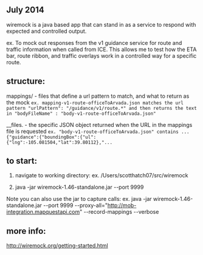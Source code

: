 
July 2014
---------

wiremock is a java based app that can stand in as a service to respond with expected and controlled output.

ex. To mock out responses from the v1 guidance service for route and traffic information when called from ICE.
This allows me to test how the ETA bar, route ribbon, and traffic overlays work in a controlled way for a specific route.

structure:
----------
mappings/ - files that define a url pattern to match, and what to return as the mock 
`ex. mapping-v1-route-officeToArvada.json matches the url pattern "urlPattern": "/guidance/v1/route.*" and then returns the text in "bodyFileName" : "body-v1-route-officeToArvada.json"`

__files. - the specific JSON object returned when the URL in the mappings file is requested
`ex. "body-v1-route-officeToArvada.json" contains ...{"guidance":{"boundingBox":{"ul":{"lng":-105.081504,"lat":39.80112},"...`


to start:
---------
1. navigate to working directory:
ex. /Users/scotthatch07/src/wiremock

2. java -jar wiremock-1.46-standalone.jar --port 9999


Note you can also use the jar to capture calls:
ex. java -jar wiremock-1.46-standalone.jar --port 9999 --proxy-all="http://mob-integration.mapquestapi.com" --record-mappings --verbose

more info:
----------
http://wiremock.org/getting-started.html



